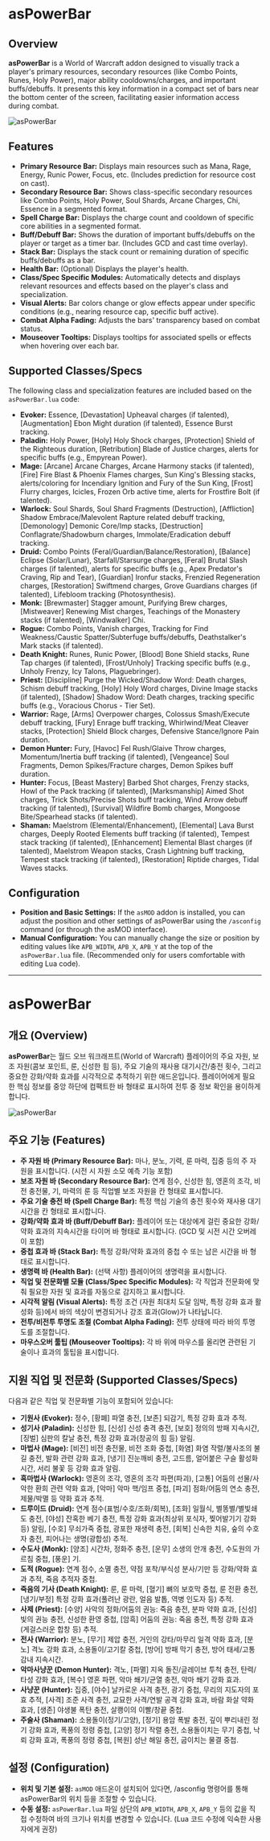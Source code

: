 # asPowerBar

## Overview

**asPowerBar** is a World of Warcraft addon designed to visually track a player's primary resources, secondary resources (like Combo Points, Runes, Holy Power), major ability cooldowns/charges, and important buffs/debuffs. It presents this key information in a compact set of bars near the bottom center of the screen, facilitating easier information access during combat.

![asPowerBar](https://github.com/aspilla/asMOD/blob/main/.Pictures/asPowerBar.jpg?raw=true)

## Features

*   **Primary Resource Bar:** Displays main resources such as Mana, Rage, Energy, Runic Power, Focus, etc. (Includes prediction for resource cost on cast).
*   **Secondary Resource Bar:** Shows class-specific secondary resources like Combo Points, Holy Power, Soul Shards, Arcane Charges, Chi, Essence in a segmented format.
*   **Spell Charge Bar:** Displays the charge count and cooldown of specific core abilities in a segmented format.
*   **Buff/Debuff Bar:** Shows the duration of important buffs/debuffs on the player or target as a timer bar. (Includes GCD and cast time overlay).
*   **Stack Bar:** Displays the stack count or remaining duration of specific buffs/debuffs as a bar.
*   **Health Bar:** (Optional) Displays the player's health.
*   **Class/Spec Specific Modules:** Automatically detects and displays relevant resources and effects based on the player's class and specialization.
*   **Visual Alerts:** Bar colors change or glow effects appear under specific conditions (e.g., nearing resource cap, specific buff active).
*   **Combat Alpha Fading:** Adjusts the bars' transparency based on combat status.
*   **Mouseover Tooltips:** Displays tooltips for associated spells or effects when hovering over each bar.

## Supported Classes/Specs

The following class and specialization features are included based on the `asPowerBar.lua` code:

*   **Evoker:** Essence, [Devastation] Upheaval charges (if talented), [Augmentation] Ebon Might duration (if talented), Essence Burst tracking.
*   **Paladin:** Holy Power, [Holy] Holy Shock charges, [Protection] Shield of the Righteous duration, [Retribution] Blade of Justice charges, alerts for specific buffs (e.g., Empyrean Power).
*   **Mage:** [Arcane] Arcane Charges, Arcane Harmony stacks (if talented), [Fire] Fire Blast & Phoenix Flames charges, Sun King's Blessing stacks, alerts/coloring for Incendiary Ignition and Fury of the Sun King, [Frost] Flurry charges, Icicles, Frozen Orb active time, alerts for Frostfire Bolt (if talented).
*   **Warlock:** Soul Shards, Soul Shard Fragments (Destruction), [Affliction] Shadow Embrace/Malevolent Rapture related debuff tracking, [Demonology] Demonic Core/Imp stacks, [Destruction] Conflagrate/Shadowburn charges, Immolate/Eradication debuff tracking.
*   **Druid:** Combo Points (Feral/Guardian/Balance/Restoration), [Balance] Eclipse (Solar/Lunar), Starfall/Starsurge charges, [Feral] Brutal Slash charges (if talented), alerts for specific buffs (e.g., Apex Predator's Craving, Rip and Tear), [Guardian] Ironfur stacks, Frenzied Regeneration charges, [Restoration] Swiftmend charges, Grove Guardians charges (if talented), Lifebloom tracking (Photosynthesis).
*   **Monk:** [Brewmaster] Stagger amount, Purifying Brew charges, [Mistweaver] Renewing Mist charges, Teachings of the Monastery stacks (if talented), [Windwalker] Chi.
*   **Rogue:** Combo Points, Vanish charges, Tracking for Find Weakness/Caustic Spatter/Subterfuge buffs/debuffs, Deathstalker's Mark stacks (if talented).
*   **Death Knight:** Runes, Runic Power, [Blood] Bone Shield stacks, Rune Tap charges (if talented), [Frost/Unholy] Tracking specific buffs (e.g., Unholy Frenzy, Icy Talons, Plaguebringer).
*   **Priest:** [Discipline] Purge the Wicked/Shadow Word: Death charges, Schism debuff tracking, [Holy] Holy Word charges, Divine Image stacks (if talented), [Shadow] Shadow Word: Death charges, tracking specific buffs (e.g., Voracious Chorus - Tier Set).
*   **Warrior:** Rage, [Arms] Overpower charges, Colossus Smash/Execute debuff tracking, [Fury] Enrage buff tracking, Whirlwind/Meat Cleaver stacks, [Protection] Shield Block charges, Defensive Stance/Ignore Pain duration.
*   **Demon Hunter:** Fury, [Havoc] Fel Rush/Glaive Throw charges, Momentum/Inertia buff tracking (if talented), [Vengeance] Soul Fragments, Demon Spikes/Fracture charges, Demon Spikes buff duration.
*   **Hunter:** Focus, [Beast Mastery] Barbed Shot charges, Frenzy stacks, Howl of the Pack tracking (if talented), [Marksmanship] Aimed Shot charges, Trick Shots/Precise Shots buff tracking, Wind Arrow debuff tracking (if talented), [Survival] Wildfire Bomb charges, Mongoose Bite/Spearhead stacks (if talented).
*   **Shaman:** Maelstrom (Elemental/Enhancement), [Elemental] Lava Burst charges, Deeply Rooted Elements buff tracking (if talented), Tempest stack tracking (if talented), [Enhancement] Elemental Blast charges (if talented), Maelstrom Weapon stacks, Crash Lightning buff tracking, Tempest stack tracking (if talented), [Restoration] Riptide charges, Tidal Waves stacks.


## Configuration

*   **Position and Basic Settings:** If the `asMOD` addon is installed, you can adjust the position and other settings of asPowerBar using the `/asconfig` command (or through the asMOD interface). 
*   **Manual Configuration:** You can manually change the size or position by editing values like `APB_WIDTH`, `APB_X`, `APB_Y` at the top of the `asPowerBar.lua` file. (Recommended only for users comfortable with editing Lua code).

---


# asPowerBar

## 개요 (Overview)

**asPowerBar**는 월드 오브 워크래프트(World of Warcraft) 플레이어의 주요 자원, 보조 자원(콤보 포인트, 룬, 신성한 힘 등), 주요 기술의 재사용 대기시간/충전 횟수, 그리고 중요한 강화/약화 효과를 시각적으로 추적하기 위한 애드온입니다. 플레이어에게 필요한 핵심 정보를 중앙 하단에 컴팩트한 바 형태로 표시하여 전투 중 정보 확인을 용이하게 합니다.


![asPowerBar](https://github.com/aspilla/asMOD/blob/main/.Pictures/asPowerBar.jpg?raw=true)

## 주요 기능 (Features)

*   **주 자원 바 (Primary Resource Bar):** 마나, 분노, 기력, 룬 마력, 집중 등의 주 자원을 표시합니다. (시전 시 자원 소모 예측 기능 포함)
*   **보조 자원 바 (Secondary Resource Bar):** 연계 점수, 신성한 힘, 영혼의 조각, 비전 충전물, 기, 마력의 룬 등 직업별 보조 자원을 칸 형태로 표시합니다.
*   **주요 기술 충전 바 (Spell Charge Bar):** 특정 핵심 기술의 충전 횟수와 재사용 대기시간을 칸 형태로 표시합니다.
*   **강화/약화 효과 바 (Buff/Debuff Bar):** 플레이어 또는 대상에게 걸린 중요한 강화/약화 효과의 지속시간을 타이머 바 형태로 표시합니다. (GCD 및 시전 시간 오버레이 포함)
*   **중첩 효과 바 (Stack Bar):** 특정 강화/약화 효과의 중첩 수 또는 남은 시간을 바 형태로 표시합니다.
*   **생명력 바 (Health Bar):** (선택 사항) 플레이어의 생명력을 표시합니다.
*   **직업 및 전문화별 모듈 (Class/Spec Specific Modules):** 각 직업과 전문화에 맞춰 필요한 자원 및 효과를 자동으로 감지하고 표시합니다.
*   **시각적 알림 (Visual Alerts):** 특정 조건 (자원 최대치 도달 임박, 특정 강화 효과 활성화 등)에서 바의 색상이 변경되거나 강조 효과(Glow)가 나타납니다.
*   **전투/비전투 투명도 조절 (Combat Alpha Fading):** 전투 상태에 따라 바의 투명도를 조절합니다.
*   **마우스오버 툴팁 (Mouseover Tooltips):** 각 바 위에 마우스를 올리면 관련된 기술이나 효과의 툴팁을 표시합니다.

## 지원 직업 및 전문화 (Supported Classes/Specs)

다음과 같은 직업 및 전문화별 기능이 포함되어 있습니다:

*   **기원사 (Evoker):** 정수, [황폐] 파열 충전, [보존] 되감기, 특정 강화 효과 추적.
*   **성기사 (Paladin):** 신성한 힘, [신성] 신성 충격 충전, [보호] 정의의 방패 지속시간, [징벌] 심판의 칼날 충전, 특정 강화 효과(창공의 힘 등) 알림.
*   **마법사 (Mage):** [비전] 비전 충전물, 비전 조화 중첩, [화염] 화염 작렬/불사조의 불길 충전, 발화 관련 강화 효과, [냉기] 진눈깨비 충전, 고드름, 얼어붙은 구슬 활성화 시간, 서리 불꽃 등 강화 효과 알림.
*   **흑마법사 (Warlock):** 영혼의 조각, 영혼의 조각 파편(파괴), [고통] 어둠의 선물/사악한 환희 관련 약화 효과, [악마] 악마 핵/임프 중첩, [파괴] 점화/어둠의 연소 충전, 제물/박멸 등 약화 효과 추적.
*   **드루이드 (Druid):** 연계 점수(표범/수호/조화/회복), [조화] 일월식, 별똥별/별빛쇄도 충전, [야성] 잔혹한 베기 충전, 특정 강화 효과(최상위 포식자, 찢어발기기 강화 등) 알림, [수호] 무쇠가죽 중첩, 광포한 재생력 충전, [회복] 신속한 치유, 숲의 수호자 충전, 피어나는 생명(광합성) 추적.
*   **수도사 (Monk):** [양조] 시간차, 정화주 충전, [운무] 소생의 안개 충전, 수도원의 가르침 중첩, [풍운] 기.
*   **도적 (Rogue):** 연계 점수, 소멸 충전, 약점 포착/부식성 분사/기만 등 강화/약화 효과 추적, 죽음 추적자 중첩.
*   **죽음의 기사 (Death Knight):** 룬, 룬 마력, [혈기] 뼈의 보호막 중첩, 룬 전환 충전, [냉기/부정] 특정 강화 효과(풀려난 광란, 얼음 발톱, 역병 인도자 등) 추적.
*   **사제 (Priest):** [수양] 사악의 정화/어둠의 권능: 죽음 충전, 분파 약화 효과, [신성] 빛의 권능 충전, 신성한 환영 중첩, [암흑] 어둠의 권능: 죽음 충전, 특정 강화 효과(게걸스러운 합창 등) 추적.
*   **전사 (Warrior):** 분노, [무기] 제압 충전, 거인의 강타/마무리 일격 약화 효과, [분노] 격노 강화 효과, 소용돌이/고기칼 중첩, [방어] 방패 막기 충전, 방어 태세/고통 감내 지속시간.
*   **악마사냥꾼 (Demon Hunter):** 격노, [파멸] 지옥 돌진/글레이브 투척 충전, 탄력/타성 강화 효과, [복수] 영혼 파편, 악마 쐐기/균열 충전, 악마 쐐기 강화 효과.
*   **사냥꾼 (Hunter):** 집중, [야수] 날카로운 사격 충전, 광기 중첩, 무리의 지도자의 포효 추적, [사격] 조준 사격 충전, 교묘한 사격/연발 공격 강화 효과, 바람 화살 약화 효과, [생존] 야생불 폭탄 충전, 살쾡이의 이빨/창끝 중첩.
*   **주술사 (Shaman):** 소용돌이(정기/고양), [정기] 용암 폭발 충전, 깊이 뿌리내린 정기 강화 효과, 폭풍의 정령 중첩, [고양] 정기 작렬 충전, 소용돌이치는 무기 중첩, 낙뢰 강화 효과, 폭풍의 정령 중첩, [복원] 성난 해일 충전, 굽이치는 물결 중첩.

## 설정 (Configuration)

*   **위치 및 기본 설정:** `asMOD` 애드온이 설치되어 있다면, /asconfig 명령어를 통해 asPowerBar의 위치 등을 조절할 수 있습니다.
*   **수동 설정:** `asPowerBar.lua` 파일 상단의 `APB_WIDTH`, `APB_X`, `APB_Y` 등의 값을 직접 수정하여 바의 크기나 위치를 변경할 수 있습니다. (Lua 코드 수정에 익숙한 사용자에게 권장)